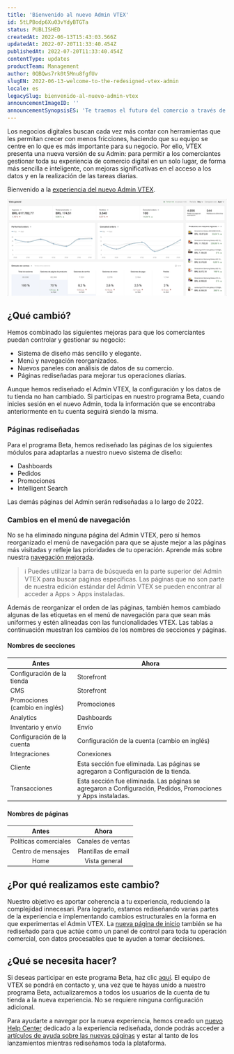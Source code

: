 ```yaml
---
title: 'Bienvenido al nuevo Admin VTEX'
id: 5tLPBodp6Xu03vYdyBTGTa
status: PUBLISHED
createdAt: 2022-06-13T15:43:03.566Z
updatedAt: 2022-07-20T11:33:40.454Z
publishedAt: 2022-07-20T11:33:40.454Z
contentType: updates
productTeam: Management
author: 0QBQws7rk0t5Mnu8fgfUv
slugEN: 2022-06-13-welcome-to-the-redesigned-vtex-admin
locale: es
legacySlug: bienvenido-al-nuevo-admin-vtex
announcementImageID: ''
announcementSynopsisES: 'Te traemos el futuro del comercio a través de nuestro nuevo VTEX Admin.'
---
```


Los negocios digitales buscan cada vez más contar con herramientas que les permitan crecer con menos fricciones, haciendo que su equipo se centre en lo que es más importante para su negocio. Por ello, VTEX presenta una nueva versión de su Admin: para permitir a los comerciantes gestionar toda su experiencia de comercio digital en un solo lugar, de forma más sencilla e inteligente, con mejoras significativas en el acceso a los datos y en la realización de las tareas diarias.

Bienvenido a la [experiencia del nuevo Admin VTEX](https://content.vtex.com/join-new-admin-beta-program-es/?utm_source=announcement&utm_medium=organic&utm_campaign=new_admin_beta).

![Store Overview gif ES](https://raw.githubusercontent.com/vtexdocs/help-center-content/refs/heads/main/docs/es/announcements/2022-06-13-bienvenido-al-nuevo-admin-vtex_1.gif)

## ¿Qué cambió?

Hemos combinado las siguientes mejoras para que los comerciantes puedan controlar y gestionar su negocio:

- Sistema de diseño más sencillo y elegante.   
- Menú y navegación reorganizados.     
- Nuevos paneles con análisis de datos de su comercio.  
- Páginas rediseñadas para mejorar tus operaciones diarias.   

Aunque hemos rediseñado el Admin VTEX, la configuración y los datos de tu tienda no han cambiado. Si participas en nuestro programa Beta, cuando inicies sesión en el nuevo Admin, toda la información que se encontraba anteriormente en tu cuenta seguirá siendo la misma.

### Páginas rediseñadas

Para el programa Beta, hemos rediseñado las páginas de los siguientes módulos para adaptarlas a nuestro nuevo sistema de diseño:

- Dashboards  
- Pedidos  
- Promociones  
- Intelligent Search  

Las demás páginas del Admin serán rediseñadas a lo largo de 2022.

### Cambios en el menú de navegación

No se ha eliminado ninguna página del Admin VTEX, pero sí hemos reorganizado el menú de navegación para que se ajuste mejor a las páginas más visitadas y refleje las prioridades de tu operación. Aprende más sobre nuestra [navegación mejorada](https://help.vtex.com/es/v4/docs/admin-v4-start-here--3hVvfesyGq1RXkfzzh8o4k#Enhanced%20Navigation).

>ℹ️ Puedes utilizar la barra de búsqueda en la parte superior del Admin VTEX para buscar páginas específicas. Las páginas que no son parte de nuestra edición estándar del Admin VTEX se pueden encontrar al acceder a Apps > Apps instaladas.

Además de reorganizar el orden de las páginas, también hemos cambiado algunas de las etiquetas en el menú de navegación para que sean más uniformes y estén alineadas con las funcionalidades VTEX. Las tablas a continuación muestran los cambios de los nombres de secciones y páginas.

#### Nombres de secciones

| Antes                          | Ahora                                                                                                         |
|--------------------------------|---------------------------------------------------------------------------------------------------------------|
| Configuración de la tienda     | Storefront                                                                                                    |
| CMS                            | Storefront                                                                                          |
| Promociones (cambio en inglés) | Promociones                                                                                                   |
| Analytics                      | Dashboards                                                                                                    |
| Inventario y envío             | Envío                                                                                                         |
| Configuración de la cuenta     | Configuración de la cuenta (cambio en inglés)                                                                 |
| Integraciones                  | Conexiones                                                                                                    |
| Cliente                        | Esta sección fue eliminada. Las páginas se agregaron a Configuración de la tienda.                            |
| Transacciones                  | Esta sección fue eliminada. Las páginas se agregaron a Configuración, Pedidos, Promociones y Apps instaladas. |

#### Nombres de páginas

|         Antes         |                   Ahora                  |
|:---------------------:|:----------------------------------------:|
| Políticas comerciales | Canales de ventas                        |
| Centro de mensajes    | Plantillas de email                      |
| Home                  | Vista general                            |

## ¿Por qué realizamos este cambio?

Nuestro objetivo es aportar coherencia a tu experiencia, reduciendo la complejidad innecesari. Para lograrlo, estamos rediseñando varias partes de la experiencia e implementando cambios estructurales en la forma en que experimentas el Admin VTEX. La [nueva página de inicio](https://help.vtex.com/es/v4/docs/store-overview--6mcM4LPUqQxSiXY6uFtXZy) también se ha rediseñado para que actúe como un panel de control para toda tu operación comercial, con datos procesables que te ayuden a tomar decisiones.

## ¿Qué se necesita hacer?

Si deseas participar en este programa Beta, haz clic [aquí](https://content.vtex.com/join-new-admin-beta-program-es/). El equipo de VTEX se pondrá en contacto y, una vez que te hayas unido a nuestro programa Beta, actualizaremos a todos los usuarios de la cuenta de tu tienda a la nueva experiencia. No se requiere ninguna configuración adicional.

Para ayudarte a navegar por la nueva experiencia, hemos creado un [nuevo Help Center](https://help.vtex.com/es/v4) dedicado a la experiencia rediseñada, donde podrás acceder a [artículos de ayuda sobre las nuevas páginas](https://help.vtex.com/es/v4/docs/admin-v4-start-here--3hVvfesyGq1RXkfzzh8o4k) y estar al tanto de los lanzamientos mientras rediseñamos toda la plataforma.
